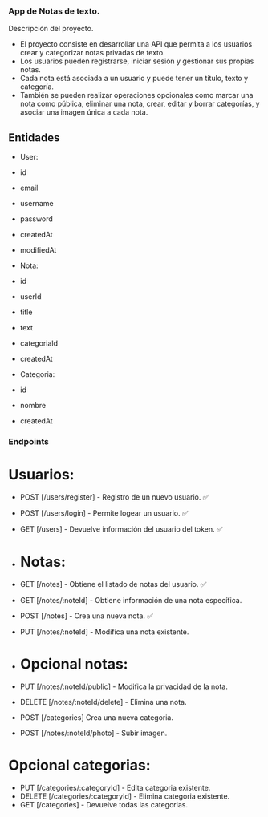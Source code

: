 ### App de Notas de texto.

Descripción del proyecto.

- El proyecto consiste en desarrollar una API que permita a los usuarios crear y categorizar notas privadas de texto.
- Los usuarios pueden registrarse, iniciar sesión y gestionar sus propias notas.
- Cada nota está asociada a un usuario y puede tener un título, texto y categoría.
- También se pueden realizar operaciones opcionales como marcar una nota como pública, eliminar una nota, crear, editar y borrar categorías, y asociar una imagen única a cada nota.

## Entidades

- User:

- id
- email
- username
- password
- createdAt
- modifiedAt

- Nota:

- id
- userId
- title
- text
- categoriaId
- createdAt

- Categoria:

- id
- nombre
- createdAt

### Endpoints

# Usuarios:

- POST [/users/register] - Registro de un nuevo usuario. ✅
- POST [/users/login] - Permite logear un usuario. ✅
- GET [/users] - Devuelve información del usuario del token. ✅

- # Notas:

- GET [/notes] - Obtiene el listado de notas del usuario. ✅
- GET [/notes/:noteId] - Obtiene información de una nota específica.
- POST [/notes] - Crea una nueva nota. ✅
- PUT [/notes/:noteId] - Modifica una nota existente.

- # Opcional notas:

- PUT [/notes/:noteId/public] - Modifica la privacidad de la nota.
- DELETE [/notes/:noteId/delete] - Elimina una nota.
- POST [/categories] Crea una nueva categoria.
- POST [/notes/:noteId/photo] - Subir imagen.

# Opcional categorias:

- PUT [/categories/:categoryId] - Edita categoria existente.
- DELETE [/categories/:categoryId] - Elimina categoria existente.
- GET [/categories] - Devuelve todas las categorias.
